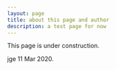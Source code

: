 ```yaml
---
layout: page
title: about this page and author 
description: a test page for now
---
```


This page is under construction. 

jge 11 Mar 2020.